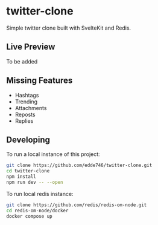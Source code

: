 # twitter-clone

Simple twitter clone built with SvelteKit and Redis.

## Live Preview

To be added

## Missing Features

* Hashtags
* Trending
* Attachments
* Reposts
* Replies

## Developing

To run a local instance of this project:

```bash
git clone https://github.com/edde746/twitter-clone.git
cd twitter-clone
npm install
npm run dev -- --open
```

To run local redis instance:

```bash
git clone https://github.com/redis/redis-om-node.git
cd redis-om-node/docker
docker compose up
```